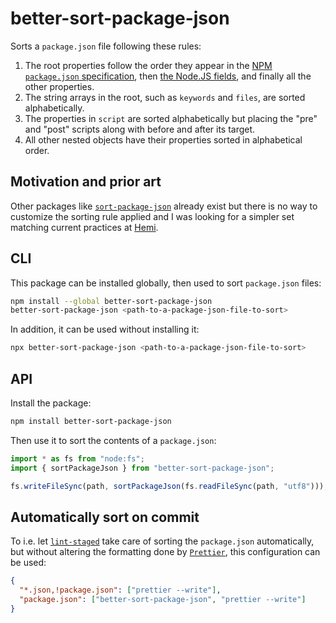 # better-sort-package-json

Sorts a `package.json` file following these rules:

1. The root properties follow the order they appear in the [NPM `package.json` specification](https://docs.npmjs.com/cli/v9/configuring-npm/package-json), then [the Node.JS fields](https://nodejs.org/api/packages.html#nodejs-packagejson-field-definitions), and finally all the other properties.
1. The string arrays in the root, such as `keywords` and `files`, are sorted alphabetically.
1. The properties in `script` are sorted alphabetically but placing the "pre" and "post" scripts along with before and after its target.
1. All other nested objects have their properties sorted in alphabetical order.

## Motivation and prior art

Other packages like [`sort-package-json`](https://github.com/keithamus/sort-package-json) already exist but there is no way to customize the sorting rule applied and I was looking for a simpler set matching current practices at [Hemi](https://github.com/hemilabs).

## CLI

This package can be installed globally, then used to sort `package.json` files:

```sh
npm install --global better-sort-package-json
better-sort-package-json <path-to-a-package-json-file-to-sort>
```

In addition, it can be used without installing it:

```sh
npx better-sort-package-json <path-to-a-package-json-file-to-sort>
```

## API

Install the package:

```sh
npm install better-sort-package-json
```

Then use it to sort the contents of a `package.json`:

```js
import * as fs from "node:fs";
import { sortPackageJson } from "better-sort-package-json";

fs.writeFileSync(path, sortPackageJson(fs.readFileSync(path, "utf8")));
```

## Automatically sort on commit

To i.e. let [`lint-staged`](https://github.com/lint-staged/lint-staged) take care of sorting the `package.json` automatically, but without altering the formatting done by [`Prettier`](https://prettier.io/), this configuration can be used:

```json
{
  "*.json,!package.json": ["prettier --write"],
  "package.json": ["better-sort-package-json", "prettier --write"]
}
```
